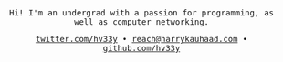 <samp>

<p align="center">Hi! I'm an undergrad with a passion for programming, as well as computer networking.</p>

<p align="center"><a href="https://twitter.com/hv33y">twitter.com/hv33y</a> • <a href="mailto:reach@harrykauhaad.com">reach@harrykauhaad.com</a> • <a href="https://github.com/hv33y">github.com/hv33y</a></p>

</samp>
